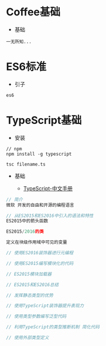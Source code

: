 # **Coffee基础**

- 基础

```
一无所知...
```

# **ES6标准**

- 引子

```
es6
```

# **TypeScript基础**

- 安装

```
// npm
npm install -g typescript

tsc filename.ts
```

- 基础

  - [TypeScript-中文手册](http://www.runoob.com/manual/gitbook/TypeScript/_book/)

```javascript
// 简介
微软 开发的自由和开源的编程语言

// 从ES2015和ES2016中引入的语法和特性
ES2015中的箭头函数

ES2015/2016的类

定义在块级作用域中可见的变量

// 使用ES2016装饰器进行元编程

// 使用ES2015编写模块化的代码

// ES2015模块加载器

// ES2015和ES2016总结

// 发挥静态类型的优势

// 使用TypeScript装饰器提升表现力

// 使用类型参数编写泛型代码

// 利用TypeScript的类型推断机制 简化代码

// 使用外部类型定义
```
